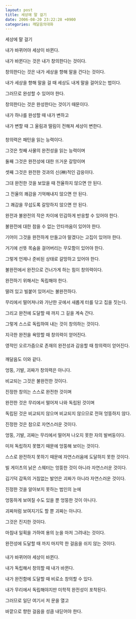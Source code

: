 ```yaml
---
layout: post
title: 세상에 말 걸기
date: 2006-08-20 23:22:28 +0900
categories: 깨달음의대화
---
```


  
세상에 말 걸기 
  

  

  

  
내가 바뀌어야 세상이 바뀐다. 
  
내가 바뀐다는 것은 내가 창의한다는 것이다. 
  

  
창의한다는 것은 내가 세상을 향해 말을 건다는 것이다. 
  
내가 세상을 향해 말을 걸 때 세상도 내게 말을 걸어오는 법이다. 
  

  
그러므로 완성할 수 있어야 한다. 
  
창의한다는 것은 완성한다는 것이기 때문이다. 
  

  
내가 하나를 완성할 때 내가 변하고 
  
내가 변할 때 그 울림과 떨림이 전해져 세상이 변한다. 
  

  

  
###
  

  

  
창의력은 패턴을 읽는 능력이다. 
  
그것은 첫째 사물의 완전성을 읽는 능력이며 
  

  
둘째 그것은 완전성에 대한 뜨거운 갈망이며 
  
셋째 그것은 완전한 것과의 신(神)적인 감응이다. 
  

  
그대 완전한 것을 보았을 때 전율하지 않으면 안 된다. 
  
그 전율의 쾌감을 기억해내지 않으면 안 된다. 
  

  
그 쾌감을 무섭도록 갈망하지 않으면 안 된다. 
  
완전과 불완전의 작은 차이에 민감하게 반응할 수 있어야 한다. 
  

  
불완전에 대한 참을 수 없는 안타까움이 있어야 한다. 
  
기어이 그것을 완전하게 만들고야 말겠다는 고집이 있어야 한다. 
  

  
거기에 선뜻 목숨을 걸어버리는 무모함이 있어야 한다.
  
그렇게 언제나 준비된 상태로 갈망하고 있어야 한다. 
  

  
불완전에서 완전으로 건너가게 하는 힘이 창의력이다. 
  
완전하기 위해서는 독립해야 한다. 
  

  
딸려 있고 빌붙어 있어서는 불완전하다. 
  
무리에서 떨어져나와 가난한 곳에서 새롭게 터를 닦고 집을 짓는다. 
  

  
그리고 완전에 도달할 때 까지 그 길을 계속 간다. 
  
그렇게 스스로 독립하여 내는 것이 창의하는 것이다. 
  

  
지극한 완전을 욕망할 때 창의력이 얻어진다. 
  
영적인 오르가즘으로 존재의 완전성과 감응할 때 창의력이 얻어진다.
  

  

  
###
  

  

  
깨달음도 이와 같다. 
  
엉뚱, 기발, 괴짜가 창의력은 아니다. 
  

  
비교되는 그것은 불완전한 것이다. 
  
진정한 창의는 스스로 완전한 것이며 
  

  
완전한 것은 무리에서 떨어져 나와 독립된 것이며 
  
독립된 것은 비교되지 않으며 비교되지 않으므로 전혀 엉뚱하지 않다. 
  

  
진정한 것은 참으로 자연스러운 것이다. 
  
엉뚱, 기발, 괴짜는 무리에서 떨어져 나오지 못한 자의 발버둥이다.
  

  
미처 독립하지 못했기 때문에 엉뚱해 보이는 것이다. 
  
스스로 완전하지 못하기 때문에 자연스러움에 도달하지 못한 것이다. 
  

  
빌 게이츠의 낡은 스웨터는 엉뚱한 것이 아니라 자연스러운 것이다. 
  
김기덕 감독의 거침없는 발언은 괴짜가 아니라 자연스러운 것이다. 
  

  
진정한 것을 알아보지 못하는 범인의 눈에 
  
엉뚱하게 보여질 수도 있을 뿐 엉뚱한 것이 아니다. 
  

  
괴짜처럼 보여지기도 할 뿐 괴짜는 아니다. 
  
그것은 진지한 것이다. 
  

  
마침내 일획을 가하여 용의 눈을 마저 그려내는 것이다. 
  
완전성에 도달할 때 까지 마지막 한 걸음을 쉬지 않는 것이다.
  

  

  
###
  

  

  
내가 바뀌어야 세상이 바뀐다.
  
내가 독립해서 창의할 때 내가 바뀐다. 
  

  
내가 완전함에 도달할 때 비로소 창의할 수 있다.
  
내가 무리에서 독립해야지만 미학적 완전성이 포착된다. 
  

  
그러므로 일단 여기서 저 문을 열고 
  
바깥으로 향한 걸음을 성큼 내딛어야 한다.